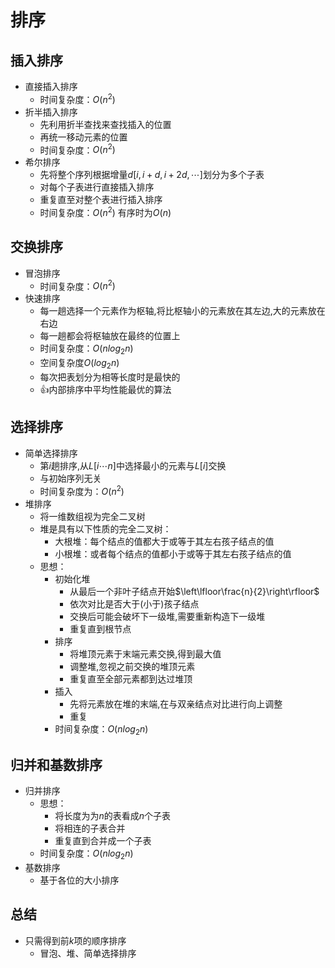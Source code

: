 # 排序

## 插入排序

- 直接插入排序
  - 时间复杂度：$O(n^2)$
- 折半插入排序
  - 先利用折半查找来查找插入的位置
  - 再统一移动元素的位置
  - 时间复杂度：$O(n^2)$
- 希尔排序
  - 先将整个序列根据增量$d[i,i+d,i+2d,\cdots ]$划分为多个子表
  - 对每个子表进行直接插入排序
  - 重复直至对整个表进行插入排序
  - 时间复杂度：$O(n^2)$ 有序时为$O(n)$

## 交换排序

- 冒泡排序
  - 时间复杂度：$O(n^2)$
- 快速排序
  - 每一趟选择一个元素作为枢轴,将比枢轴小的元素放在其左边,大的元素放在右边
  - 每一趟都会将枢轴放在最终的位置上
  - 时间复杂度：$O(nlog_2n)$
  - 空间复杂度$O(log_2n)$
  - 每次把表划分为相等长度时是最快的
  - 👍内部排序中平均性能最优的算法

## 选择排序

- 简单选择排序
  - 第$i$趟排序,从$L[i\cdots n]$中选择最小的元素与$L[i]$交换
  - 与初始序列无关
  - 时间复杂度为：$O(n^2)$
- 堆排序
  - 将一维数组视为完全二叉树
  - 堆是具有以下性质的完全二叉树：
    - 大根堆：每个结点的值都大于或等于其左右孩子结点的值
    - 小根堆：或者每个结点的值都小于或等于其左右孩子结点的值
  - 思想：
    - 初始化堆
      - 从最后一个非叶子结点开始$\left\lfloor\frac{n}{2}\right\rfloor$
      - 依次对比是否大于(小于)孩子结点
      - 交换后可能会破坏下一级堆,需要重新构造下一级堆
      - 重复直到根节点
    - 排序
      - 将堆顶元素于末端元素交换,得到最大值
      - 调整堆,忽视之前交换的堆顶元素
      - 重复直至全部元素都到达过堆顶
    - 插入
      - 先将元素放在堆的末端,在与双亲结点对比进行向上调整
      - 重复
    - 时间复杂度：$O(nlog_2n)$

## 归并和基数排序

- 归并排序
  - 思想：
    - 将长度为为$n$的表看成$n$个子表
    - 将相连的子表合并
    - 重复直到合并成一个子表
  - 时间复杂度：$O(nlog_2n)$
- 基数排序
  - 基于各位的大小排序

## 总结

- 只需得到前$k$项的顺序排序
  - 冒泡、堆、简单选择排序